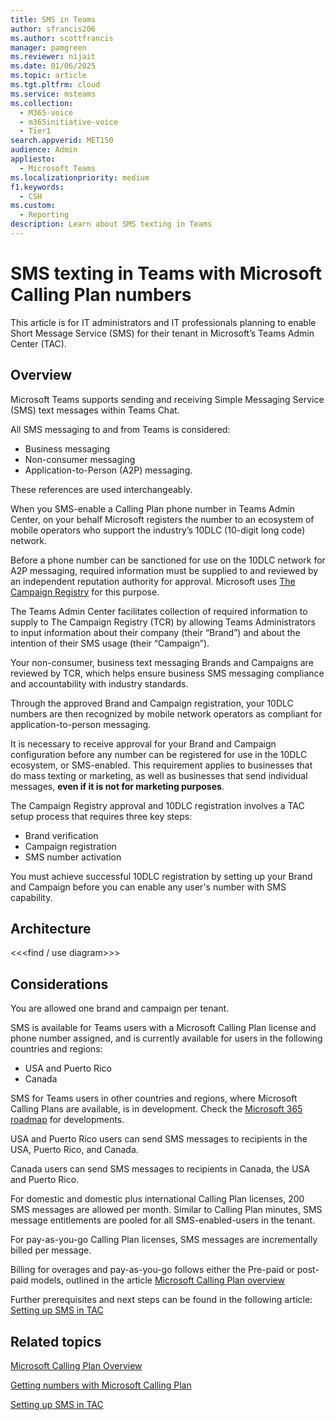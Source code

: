 ```yaml
---
title: SMS in Teams
author: sfrancis206
ms.author: scottfrancis
manager: pamgreen
ms.reviewer: nijait
ms.date: 01/06/2025
ms.topic: article
ms.tgt.pltfrm: cloud
ms.service: msteams
ms.collection:
  - M365-voice
  - m365initiative-voice
  - Tier1
search.appverid: MET150
audience: Admin
appliesto:
  - Microsoft Teams
ms.localizationpriority: medium
f1.keywords:
  - CSH
ms.custom:
  - Reporting
description: Learn about SMS texting in Teams
---
```


# SMS texting in Teams with Microsoft Calling Plan numbers

This article is for IT administrators and IT professionals planning to enable Short Message Service (SMS) for their tenant in Microsoft’s Teams Admin Center (TAC).

## Overview

Microsoft Teams supports sending and receiving Simple Messaging Service (SMS) text messages within Teams Chat.

All SMS messaging to and from Teams is considered:

- Business messaging
- Non-consumer messaging
- Application-to-Person (A2P) messaging.

These references are used interchangeably.

When you SMS-enable a Calling Plan phone number in Teams Admin Center, on your behalf Microsoft registers the number to an ecosystem of mobile operators who support the industry’s 10DLC (10-digit long code) network.

Before a phone number can be sanctioned for use on the 10DLC network for A2P messaging, required information must be supplied to and reviewed by an independent reputation authority for approval. Microsoft uses [The Campaign Registry](https://www.campaignregistry.com/about/) for this purpose.

The Teams Admin Center facilitates collection of required information to supply to The Campaign Registry (TCR) by allowing Teams Administrators to input information about their company (their “Brand”) and about the intention of their SMS usage (their “Campaign”).

Your non-consumer, business text messaging Brands and Campaigns are reviewed by TCR, which helps ensure business SMS messaging compliance and accountability with industry standards.

Through the approved Brand and Campaign registration, your 10DLC numbers are then recognized by mobile network operators as compliant for application-to-person messaging.

It is necessary to receive approval for your Brand and Campaign configuration before any number can be registered for use in the 10DLC ecosystem, or SMS-enabled. This requirement applies to businesses that do mass texting or marketing, as well as businesses that send individual messages, **even if it is not for marketing purposes**.

The Campaign Registry approval and 10DLC registration involves a TAC setup process that requires three key steps:

- Brand verification
- Campaign registration
- SMS number activation

You must achieve successful 10DLC registration by setting up your Brand and Campaign before you can enable any user's number with SMS capability.

## Architecture

<<<find / use diagram>>>

## Considerations

You are allowed one brand and campaign per tenant.

SMS is available for Teams users with a Microsoft Calling Plan license and phone number assigned, and is currently available for users in the following countries and regions:

- USA and Puerto Rico
- Canada

SMS for Teams users in other countries and regions, where Microsoft Calling Plans are available, is in development. Check the [Microsoft 365 roadmap](https://www.microsoft.com/microsoft-365/roadmap) for developments.

USA and Puerto Rico users can send SMS messages to recipients in the USA, Puerto Rico, and Canada.

Canada users can send SMS messages to recipients in Canada, the USA and Puerto Rico.

For domestic and domestic plus international Calling Plan licenses, 200 SMS messages are allowed per month. Similar to Calling Plan minutes, SMS message entitlements are pooled for all SMS-enabled-users in the tenant.

For pay-as-you-go Calling Plan licenses, SMS messages are incrementally billed per message.

Billing for overages and pay-as-you-go follows either the Pre-paid or post-paid models, outlined in the article [Microsoft Calling Plan overview](calling-plan-overview.md)

Further prerequisites and next steps can be found in the following article: [Setting up SMS in TAC](sms-setup-brand-and-campaign.md)

## Related topics

[Microsoft Calling Plan Overview](calling-plan-overview.md)

[Getting numbers with Microsoft Calling Plan](manage-phone-numbers-landing-page.md)

[Setting up SMS in TAC](sms-setup-brand-and-campaign.md)
